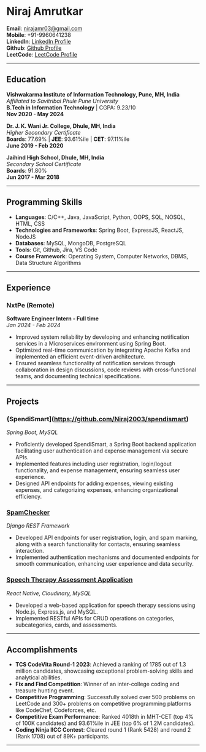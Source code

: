 # Niraj Amrutkar

**Email**: [nirajamr03@gmail.com](mailto:nirajamr03@gmail.com)  
**Mobile**: +91-9960641238  
**LinkedIn**: [LinkedIn Profile](https://www.linkedin.com/in/niraj-amrutkar/)  
**Github**: [Github Profile](https://github.com/Niraj2003)  
**LeetCode**: [LeetCode Profile](https://leetcode.com/niraj03/)  

---

## Education

**Vishwakarma Institute of Information Technology, Pune, MH, India**  
_Affiliated to Savitribai Phule Pune University_  
**B.Tech in Information Technology** | CGPA: 9.23/10 <br>
**Nov 2020 - May 2024**

**Dr. J. K. Wani Jr. College, Dhule, MH, India**  
_Higher Secondary Certificate_  
**Boards**: 77.69% | **JEE**: 93.61%ile | **CET**: 97.11%ile  
**June 2019 - Feb 2020**

**Jaihind High School, Dhule, MH, India**  
_Secondary School Certificate_  
**Boards**: 91.80% <br>
**Jun 2017 - Mar 2018**

---

## Programming Skills

- **Languages**: C/C++, Java, JavaScript, Python, OOPS, SQL, NOSQL, HTML, CSS
- **Technologies and Frameworks**: Spring Boot, ExpressJS, ReactJS, NodeJS
- **Databases**: MySQL, MongoDB, PostgreSQL
- **Tools**: Git, Github, Jira, VS Code
- **Course Framework**: Operating System, Computer Networks, DBMS, Data Structure Algorithms

---

## Experience

### NxtPe (Remote)
**Software Engineer Intern - Full time**  
_Jan 2024 - Feb 2024_

- Improved system reliability by developing and enhancing notification services in a Microservices environment using Spring Boot.
- Optimized real-time communication by integrating Apache Kafka and implemented an efficient event-driven architecture.
- Ensured seamless functionality of notification services through collaboration in design discussions, code reviews with cross-functional teams, and documenting technical specifications.

---

## Projects


### {SpendiSmart](https://github.com/Niraj2003/spendismart)
_Spring Boot, MySQL_

- Proficiently developed SpendiSmart, a Spring Boot backend application facilitating user authentication and expense management via secure APIs.
- Implemented features including user registration, login/logout functionality, and expense management, ensuring seamless user experience.
- Designed API endpoints for adding expenses, viewing existing expenses, and categorizing expenses, enhancing organizational efficiency.

### [SpamChecker](https://github.com/Niraj2003/spamChecker)
_Django REST Framework_

- Developed API endpoints for user registration, login, and spam marking, along with a search functionality for contacts, ensuring seamless interaction.
- Implemented authentication mechanisms and documented endpoints for smooth communication, enhancing user experience and data security.

### [Speech Therapy Assessment Application](https://github.com/Niraj2003/Speech-Therapy-Application-Documentation)
_React Native, Cloudinary, MySQL_

- Developed a web-based application for speech therapy sessions using Node.js, Express.js, and MySQL.
- Implemented RESTful APIs for CRUD operations on categories, subcategories, cards, and assessments.

---

## Accomplishments

- **TCS CodeVita Round-1 2023**: Achieved a ranking of 1785 out of 1.3 million candidates, showcasing exceptional problem-solving skills and analytical abilities.
- **Fix and Find Competition**: Winner of an inter-college coding and treasure hunting event.
- **Competitive Programming**: Successfully solved over 500 problems on LeetCode and 300+ problems on competitive programming platforms like CodeChef, Codeforces, etc.
- **Competitive Exam Performance**: Ranked 4018th in MHT-CET (top 4% of 100K candidates) and 93.61%ile in JEE (top 6% of 1.2M candidates).
- **Coding Ninja IICC Contest**: Cleared round 1 (Rank 5428) and round 2 (Rank 1708) out of 89K+ participants.

---

